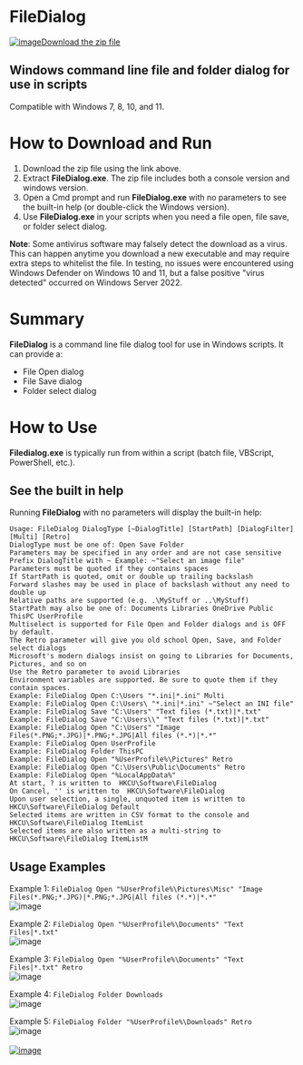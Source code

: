 # FileDialog

[![image](https://user-images.githubusercontent.com/79026235/152910441-59ba653c-5607-4f59-90c0-bc2851bf2688.png)Download the zip file](https://github.com/LesFerch/FileDialog/releases/download/1.3.0/FileDialog.zip)

## Windows command line file and folder dialog for use in scripts

Compatible with Windows 7, 8, 10, and 11.

# How to Download and Run

1. Download the zip file using the link above.
2. Extract **FileDialog.exe**. The zip file includes both a console version and windows version.
3. Open a Cmd prompt and run **FileDialog.exe** with no parameters to see the built-in help (or double-click the Windows version).
5. Use **FileDialog.exe** in your scripts when you need a file open, file save, or folder select dialog.

**Note**: Some antivirus software may falsely detect the download as a virus. This can happen anytime you download a new executable and may require extra steps to whitelist the file. In testing, no issues were encountered using Windows Defender on Windows 10 and 11, but a false positive "virus detected" occurred on Windows Server 2022.

# Summary

**FileDialog** is a command line file dialog tool for use in Windows scripts. It can provide a:
- File Open dialog
- File Save dialog
- Folder select dialog

# How to Use

**Filedialog.exe** is typically run from within a script (batch file, VBScript, PowerShell, etc.).

## See the built in help

Running **FileDialog** with no parameters will display the built-in help:
```
Usage: FileDialog DialogType [~DialogTitle] [StartPath] [DialogFilter] [Multi] [Retro]
DialogType must be one of: Open Save Folder
Parameters may be specified in any order and are not case sensitive
Prefix DialogTitle with ~ Example: ~"Select an image file"
Parameters must be quoted if they contains spaces
If StartPath is quoted, omit or double up trailing backslash
Forward slashes may be used in place of backslash without any need to double up
Relative paths are supported (e.g. .\MyStuff or ..\MyStuff)
StartPath may also be one of: Documents Libraries OneDrive Public ThisPC UserProfile
Multiselect is supported for File Open and Folder dialogs and is OFF by default.
The Retro parameter will give you old school Open, Save, and Folder select dialogs
Microsoft's modern dialogs insist on going to Libraries for Documents, Pictures, and so on
Use the Retro parameter to avoid Libraries
Environment variables are supported. Be sure to quote them if they contain spaces.
Example: FileDialog Open C:\Users "*.ini|*.ini" Multi
Example: FileDialog Open C:\Users\ "*.ini|*.ini" ~"Select an INI file"
Example: FileDialog Save "C:\Users" "Text files (*.txt)|*.txt"
Example: FileDialog Save "C:\Users\\" "Text files (*.txt)|*.txt"
Example: FileDialog Open "C:\Users" "Image Files(*.PNG;*.JPG)|*.PNG;*.JPG|All files (*.*)|*.*"
Example: FileDialog Open UserProfile
Example: FileDialog Folder ThisPC
Example: FileDialog Open "%UserProfile%\Pictures" Retro
Example: FileDialog Open "C:\Users\Public\Documents" Retro
Example: FileDialog Open "%LocalAppData%"
At start, ? is written to  HKCU\Software\FileDialog
On Cancel, '' is written to  HKCU\Software\FileDialog
Upon user selection, a single, unquoted item is written to HKCU\Software\FileDialog Default
Selected items are written in CSV format to the console and HKCU\Software\FileDialog ItemList
Selected items are also written as a multi-string to HKCU\Software\FileDialog ItemListM
```


## Usage Examples

Example 1:
`FileDialog Open "%UserProfile%\Pictures\Misc" "Image Files(*.PNG;*.JPG)|*.PNG;*.JPG|All files (*.*)|*.*"`\
![image](https://user-images.githubusercontent.com/79026235/163309637-419b7aba-ec49-4d4a-b307-ce8ac0677f54.png)


Example 2:
`FileDialog Open "%UserProfile%\Documents" "Text Files|*.txt"`\
![image](https://user-images.githubusercontent.com/79026235/163312124-804e5a58-eecb-46dc-b8dd-c52278567b7a.png)

Example 3:
`FileDialog Open "%UserProfile%\Documents" "Text Files|*.txt" Retro`\
![image](https://user-images.githubusercontent.com/79026235/163312322-16e9dedc-83a4-4eab-b312-7717ebe03c86.png)

Example 4:
`FileDialog Folder Downloads`\
![image](https://user-images.githubusercontent.com/79026235/163312451-88d5afc4-9ac6-4650-9165-3e2b4e28253c.png)

Example 5:
`FileDialog Folder "%UserProfile%\Downloads" Retro`\
![image](https://user-images.githubusercontent.com/79026235/163312686-5bc42060-b1dc-40e6-aaf9-f0a5a7418557.png)
\
\
[![image](https://user-images.githubusercontent.com/79026235/153264696-8ec747dd-37ec-4fc1-89a1-3d6ea3259a95.png)](https://github.com/LesFerch/FileDialog)